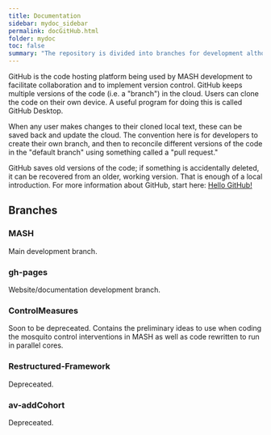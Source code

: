 ```yaml
---
title: Documentation
sidebar: mydoc_sidebar
permalink: docGitHub.html
folder: mydoc
toc: false
summary: "The repository is divided into branches for development although the main ones are 'MASH' for the general programming process and 'gh-pages' for the documentation."
---
```



GitHub is the code hosting platform being used by MASH development to facilitate collaboration and to implement version control. GitHub keeps multiple versions of the code (i.e. a "branch") in the cloud. Users can clone the code on their own device. A useful program for doing this is called GitHub Desktop. 

When any user makes changes to their cloned local text, these can be saved back and update the cloud. The convention here is for developers to create their own branch, and then to reconcile different versions of the code in the "default branch" using something called a "pull request." 

GitHub saves old versions of the code; if something is accidentally deleted, it can be recovered from an older, working version. That is enough of a local introduction.  For more information about GitHub, start here:  <a href="https://guides.github.com/activities/hello-world/">Hello GitHub!</a>

## Branches

### MASH

Main development branch.

### gh-pages

Website/documentation development branch.

### ControlMeasures

Soon to be depreceated. Contains the preliminary ideas to use when coding the mosquito control interventions in MASH as well as code rewritten to run in parallel cores.

### Restructured-Framework

Depreceated.

### av-addCohort

Depreceated.